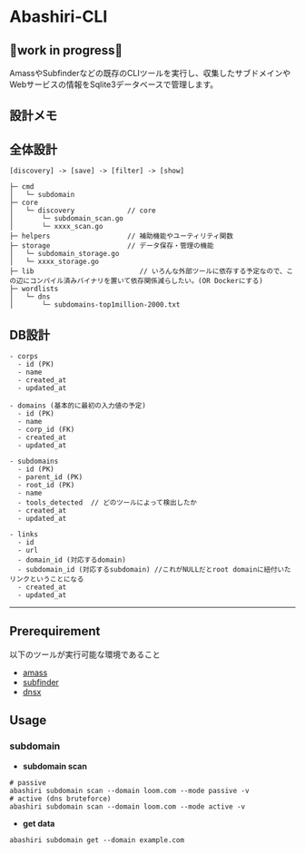 # Abashiri-CLI
## 🚧work in progress🚧

AmassやSubfinderなどの既存のCLIツールを実行し、収集したサブドメインやWebサービスの情報をSqlite3データベースで管理します。


## 設計メモ

## 全体設計

```
[discovery] -> [save] -> [filter] -> [show]
```

```
├─ cmd
│   └─ subdomain
├─ core
│   └─ discovery             // core
│       └─ subdomain_scan.go
│       └─ xxxx_scan.go
├─ helpers                   // 補助機能やユーティリティ関数
├─ storage                   // データ保存・管理の機能
│   └─ subdomain_storage.go
│   └─ xxxx_storage.go
├─ lib                          // いろんな外部ツールに依存する予定なので、この辺にコンパイル済みバイナリを置いて依存関係減らしたい。(OR Dockerにする)
├─ wordlists
│   └─ dns
│       └─ subdomains-top1million-2000.txt
```


## DB設計

```
- corps
  - id (PK)
  - name
  - created_at
  - updated_at

- domains (基本的に最初の入力値の予定)
  - id (PK)
  - name
  - corp_id (FK)
  - created_at
  - updated_at

- subdomains
  - id (PK)
  - parent_id (PK)
  - root_id (PK)
  - name
  - tools_detected  // どのツールによって検出したか
  - created_at
  - updated_at

- links
  - id
  - url 
  - domain_id (対応するdomain)
  - subdomain_id (対応するsubdomain) //これがNULLだとroot domainに紐付いたリンクということになる 
  - created_at
  - updated_at
```


---

## Prerequirement
以下のツールが実行可能な環境であること
- [amass](https://github.com/owasp-amass/amass)
- [subfinder](https://github.com/projectdiscovery/subfinder)
- [dnsx](https://github.com/projectdiscovery/dnsx)

## Usage

### subdomain

- **subdomain scan**
```
# passive
abashiri subdomain scan --domain loom.com --mode passive -v
# active (dns bruteforce)
abashiri subdomain scan --domain loom.com --mode active -v
```

- **get data**
```
abashiri subdomain get --domain example.com
```

